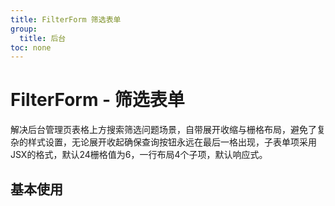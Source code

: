 ```yaml
---
title: FilterForm 筛选表单
group:
  title: 后台
toc: none
---
```


# FilterForm - 筛选表单

<p>解决后台管理页表格上方搜索筛选问题场景，自带展开收缩与栅格布局，避免了复杂的样式设置，无论展开收起确保查询按钮永远在最后一格出现，子表单项采用JSX的格式，默认24栅格值为6，一行布局4个子项，默认响应式。</p>

## 基本使用

<code src="./demos/demo1.tsx" ></code>

<API id="FilterForm"></API>
